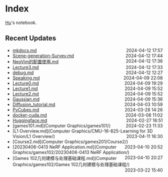 
# Index

[Hu](https://zhuhu00.top/)'s notebook.

## Recent Updates
- [mkdocs.md](Miscellaneous/mkdocs/) <span style="float: right;">2024-04-12 17:57</span>
- [Scene-generation-Survey.md](Scene-generation-Survey/) <span style="float: right;">2024-04-12 17:44</span>
- [NeoVim的配置使用.md](CSMissing/NeoVim的配置使用/) <span style="float: right;">2024-04-12 17:36</span>
- [Lecture3.md](InternLM2-note/Lecture3/) <span style="float: right;">2024-04-12 17:33</span>
- [debug.md](CSMissing/debug/) <span style="float: right;">2024-04-12 12:27</span>
- [Speaking.md](English/Speaking/) <span style="float: right;">2024-04-09 22:08</span>
- [Lecture0.md](InternLM2-note/Lecture0/) <span style="float: right;">2024-04-09 19:29</span>
- [Lecture1.md](InternLM2-note/Lecture1/) <span style="float: right;">2024-04-09 15:52</span>
- [Lecture2.md](InternLM2-note/Lecture2/) <span style="float: right;">2024-04-09 15:52</span>
- [Gaussian.md](Gaussian/) <span style="float: right;">2024-04-09 15:36</span>
- [Diffusion_tutorial.md](Deeplearning/Diffusion_tutorial/) <span style="float: right;">2024-04-03 10:59</span>
- [PyCubes.md](Python/PyCubes/) <span style="float: right;">2024-03-28 14:26</span>
- [docker-cuda.md](Docker/docker-cuda/) <span style="float: right;">2024-03-08 11:02</span>
- [Huggingface.md](CSMissing/Huggingface/) <span style="float: right;">2024-02-27 16:51</span>
- [games101.md](Computer Graphics/games101/) <span style="float: right;">2024-02-23 11:33</span>
- [L1 Overview.md](Computer Graphics/CMU-16-825-Learning for 3D Vision/L1 Overview/) <span style="float: right;">2023-04-11 16:30</span>
- [Course2.md](Computer Graphics/games201/Course2/) <span style="float: right;">2023-04-10 20:52</span>
- [20230406-0413 NeRF Application.md](Computer Graphics/games102/20230406-0413 NeRF Application/) <span style="float: right;">2023-04-10 20:27</span>
- [Games 102几何建模与处理基础课程.md](Computer Graphics/games102/Games 102几何建模与处理基础课程/) <span style="float: right;">2023-03-22 15:40</span>
